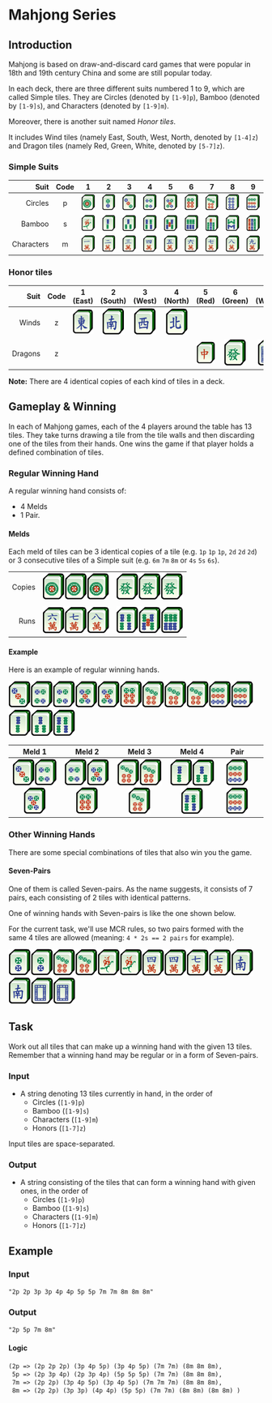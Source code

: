 # Mahjong Series

## Introduction
Mahjong is based on draw-and-discard card games that were popular in 18th and 19th century China and some are still popular today.

In each deck, there are three different suits numbered 1 to 9, which are called Simple tiles. They are Circles (denoted by `[1-9]p`), Bamboo (denoted by `[1-9]s`), and Characters (denoted by `[1-9]m`).

Moreover, there is another suit named *Honor tiles*.

It includes Wind tiles (namely East, South, West, North, denoted by `[1-4]z`) and Dragon tiles (namely Red, Green, White, denoted by `[5-7]z`).

### Simple Suits

|Suit|Code|1|2|3|4|5|6|7|8|9|
|---:|:---:|:---:|:---:|:---:|:---:|:---:|:---:|:---:|:---:|:---:|
|Circles|p|![1p](Resources/MJt1.png)|![2p](Resources/MJt2.png)|![3p](Resources/MJt3.png)|![4p](Resources/MJt4.png)|![5p](Resources/MJt5.png)|![6p](Resources/MJt6.png)|![7p](Resources/MJt7.png)|![8p](Resources/MJt8.png)|![9p](Resources/MJt9.png)|
|Bamboo|s|![1s](Resources/MJs1.png)|![2s](Resources/MJs2.png)|![3s](Resources/MJs3.png)|![4s](Resources/MJs4.png)|![5s](Resources/MJs5.png)|![6s](Resources/MJs6.png)|![7s](Resources/MJs7.png)|![8s](Resources/MJs8.png)|![9s](Resources/MJs9.png)|
|Characters|m|![1m](Resources/MJw1.png)|![2m](Resources/MJw2.png)|![3m](Resources/MJw3.png)|![4m](Resources/MJw4.png)|![5m](Resources/MJw5.png)|![6m](Resources/MJw6.png)|![7m](Resources/MJw7.png)|![8m](Resources/MJw8.png)|![9m](Resources/MJw9.png)|

### Honor tiles

|Suit|Code|1 (East)|2 (South)|3 (West)|4 (North)|5 (Red)|6 (Green)|7 (White)|
|---:|:---:|:---:|:---:|:---:|:---:|:---:|:---:|:---:|
|Winds|z|![1z](Resources/MJf1.png)|![2z](Resources/MJf2.png)|![3z](Resources/MJf3.png)|![4z](Resources/MJf4.png)|
|Dragons|z| | | | |![5z](Resources/MJd1.png)|![6z](Resources/MJd2.png)|![7z](Resources/MJd3.png)|


**Note:** There are 4 identical copies of each kind of tiles in a deck.

## Gameplay & Winning

In each of Mahjong games, each of the 4 players around the table has 13 tiles. They take turns drawing a tile from the tile walls and then discarding one of the tiles from their hands. One wins the game if that player holds a defined combination of tiles.

### Regular Winning Hand
A regular winning hand consists of:
* 4 Melds
* 1 Pair.

#### Melds
Each meld of tiles can be 3 identical copies of a tile (e.g. `1p` `1p` `1p`, `2d` `2d` `2d`) or 3 consecutive tiles of a Simple suit (e.g. `6m` `7m` `8m` or `4s` `5s` `6s`).

| | | |
|---:|:---:|:---:|
|Copies|![1p](Resources/MJt1.png)![1p](Resources/MJt1.png)![1p](Resources/MJt1.png)|![6z](Resources/MJd2.png)![6z](Resources/MJd2.png)![6z](Resources/MJd2.png)|
|| | |
|Runs|![6m](Resources/MJw6.png)![7m](Resources/MJw7.png)![8m](Resources/MJw8.png)|![4s](Resources/MJs4.png)![5s](Resources/MJs5.png)![6s](Resources/MJs6.png)|


#### Example 
Here is an example of regular winning hands.

![3p](Resources/MJt3.png)![4p](Resources/MJt4.png)![4p](Resources/MJt4.png)![5p](Resources/MJt5.png)![5p](Resources/MJt5.png)![6p](Resources/MJt6.png)![7p](Resources/MJt7.png)![7p](Resources/MJt7.png)![7p](Resources/MJt7.png)![9p](Resources/MJt9.png)![9p](Resources/MJt9.png)![2s](Resources/MJs2.png)![3s](Resources/MJs3.png)![4s](Resources/MJs4.png)

|Meld 1|Meld 2|Meld 3|Meld 4|Pair| |
|:---:|:---:|:---:|:---:|:---:|:---:|
|![3p](Resources/MJt3.png)![4p](Resources/MJt4.png)![5p](Resources/MJt5.png)|![4p](Resources/MJt4.png)![5p](Resources/MJt5.png)![6p](Resources/MJt6.png)|![7p](Resources/MJt7.png)![7p](Resources/MJt7.png)![7p](Resources/MJt7.png)|![2s](Resources/MJs2.png)![3s](Resources/MJs3.png)![4s](Resources/MJs4.png)|![9p](Resources/MJt9.png)![9p](Resources/MJt9.png)|

### Other Winning Hands

There are some special combinations of tiles that also win you the game.

#### Seven-Pairs

One of them is called Seven-pairs. As the name suggests, it consists of 7 pairs, each consisting of 2 tiles with identical patterns.

One of winning hands with Seven-pairs is like the one shown below.

For the current task, we'll use MCR rules, so two pairs formed with the same 4 tiles are allowed (meaning: `4 * 2s == 2 pairs` for example).

![2p](Resources/MJt2.png)![2p](Resources/MJt2.png)![7p](Resources/MJt7.png)![7p](Resources/MJt7.png)![1s](Resources/MJs1.png)![1s](Resources/MJs1.png)![4m](Resources/MJw4.png)![4m](Resources/MJw4.png)![7m](Resources/MJw7.png)![7m](Resources/MJw7.png)![2z](Resources/MJf2.png)![2z](Resources/MJf2.png)![7z](Resources/MJd3.png)![7z](Resources/MJd3.png)

## Task

Work out all tiles that can make up a winning hand with the given 13 tiles. Remember that a winning hand may be regular or in a form of Seven-pairs.

### Input
* A string denoting 13 tiles currently in hand, in the order of
    * Circles (`[1-9]p`)
    * Bamboo (`[1-9]s`)
    * Characters (`[1-9]m`)
    * Honors (`[1-7]z`)

Input tiles are space-separated.

### Output
* A string consisting of the tiles that can form a winning hand with given ones, in the order of
    * Circles (`[1-9]p`)
    * Bamboo (`[1-9]s`)
    * Characters (`[1-9]m`)
    * Honors (`[1-7]z`)

## Example
### Input
    "2p 2p 3p 3p 4p 4p 5p 5p 7m 7m 8m 8m 8m"


### Output
    "2p 5p 7m 8m"
    
#### Logic
    (2p => (2p 2p 2p) (3p 4p 5p) (3p 4p 5p) (7m 7m) (8m 8m 8m),
     5p => (2p 3p 4p) (2p 3p 4p) (5p 5p 5p) (7m 7m) (8m 8m 8m),
     7m => (2p 2p) (3p 4p 5p) (3p 4p 5p) (7m 7m 7m) (8m 8m 8m),
     8m => (2p 2p) (3p 3p) (4p 4p) (5p 5p) (7m 7m) (8m 8m) (8m 8m) )
